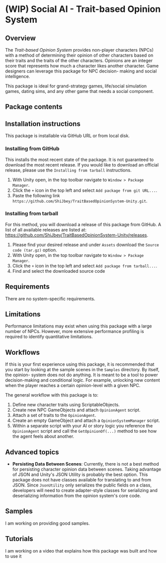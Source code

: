 # (WIP) Social AI - Trait-based Opinion System

## Overview

The *Trait-based Opinion System* provides non-player characters (NPCs) with a method of
determining their opinion of other characters based on their traits and the traits of
the other characters. Opinions are an integer score that represents how much a character
likes another character. Game designers can leverage this package for NPC  decision-
making and social intelligence.

This package is ideal for grand-strategy games, life/social simulation games, dating sims,
and any other game that needs a social component.

## Package contents

## Installation instructions

This package is installable via GitHub URL or from local disk.

### Installing from GitHub

This installs the most recent state of the package. It is not guaranteed to download
the most recent release. If you would like to download an official release, please use
the `Installing from tarball` instructions.

1. With Unity open, in the top toolbar navigate to `Window > Package Manager`.
2. Click the `+` icon in the top left and select `Add package from git URL...`.
3. Paste the following link `https://github.com/ShiJbey/TraitBasedOpinionSystem-Unity.git`.

### Installing from tarball

For this method, you will download a release of this package from GitHub. A list of all
available releases are listed at:
<https://github.com/ShiJbey/TraitBasedOpinionSystem-Unity/releases>.

1. Please find your desired release and under `Assets` download the `Source code (tar.gz)` option.
2. With Unity open, in the top toolbar navigate to `Window > Package Manager`.
3. Click the `+` icon in the top left and select `Add package from tarball...`.
4. Find and select the downloaded source code

## Requirements

There are no system-specific requirements.

## Limitations

Performance limitations may exist when using this package with a large number of NPCs.
However, more extensive performance profiling is required to identify quantitative
limitations.

## Workflows

If this is your first experience using this package, it is recommended that you start
by looking at the sample scenes in the `Samples` directory. By itself, the opinion-
system does not do anything. It is meant to be a tool to power decision-making and
conditional logic. For example, unlocking new content when the player reaches a certain
opinion-level with a given NPC.

The general workflow with this package is to:

1. Define new character traits using ScriptableObjects.
2. Create new NPC GameObjects and attach `OpinionAgent` script.
3. Attach a set of traits to the `OpinionAgent`.
4. Create an empty GameObject and attach a `OpinionSystemManager` script.
5. Within a separate script with your AI or story logic you reference the `OpinionAgent`
   script and call the `GetOpinionOf(...)` method to see how the agent feels about another.

## Advanced topics

* **Persisting Data Between Scenes**: Currently, there is not a best method for
persisting character opinion data between scenes. Taking advantage of JSON and Unity's
JSON Utility is probably the best option. This package does not have classes available
for translating to and from JSON. Since `JsonUtility` only serializes the public
fields on a class, developers will need to create adapter-style classes for serializing
and deserializing information from the opinion system's core code.

## Samples

I am working on providing good samples.

## Tutorials

I am working on a video that explains how this package was built and how to use it
